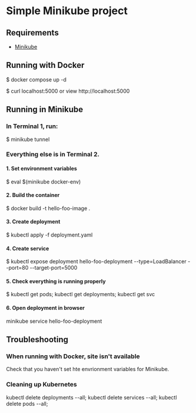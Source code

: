 # Simple Minikube project
## Requirements
* [Minikube](https://minikube.sigs.k8s.io/docs/)

## Running with Docker
$ docker compose up -d

$ curl localhost:5000 or view http://localhost:5000

## Running in Minikube
### In Terminal 1, run:
$ minikube tunnel

### Everything else is in Terminal 2.
#### 1. Set environment variables
$ eval $(minikube docker-env)

#### 2. Build the container
$ docker build -t hello-foo-image .

#### 3. Create deployment
$ kubectl apply -f deployment.yaml

#### 4. Create service
$ kubectl expose deployment hello-foo-deployment --type=LoadBalancer --port=80 --target-port=5000

#### 5. Check everything is running properly
$ kubectl get pods; kubectl get deployments; kubectl get svc

#### 6. Open deployment in browser
minikube service hello-foo-deployment

## Troubleshooting
### When running with Docker, site isn't available
Check that you haven't set hte envrionment variables for Minikube.

### Cleaning up Kubernetes
kubectl delete deployments --all;
kubectl delete services --all;
kubectl delete pods --all;
